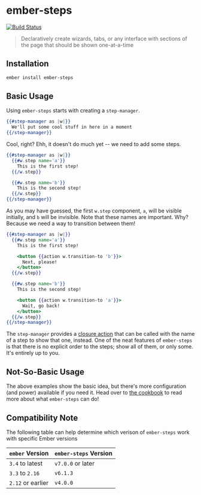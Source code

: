 # ember-steps

[![Build Status](https://travis-ci.org/alexlafroscia/ember-steps.svg?branch=master)](https://travis-ci.org/alexlafroscia/ember-steps)

> Declaratively create wizards, tabs, or any interface with sections of the page that should be shown one-at-a-time

## Installation

```bash
ember install ember-steps
```

## Basic Usage

Using `ember-steps` starts with creating a `step-manager`.

```handlebars
{{#step-manager as |w|}}
  We'll put some cool stuff in here in a moment
{{/step-manager}}
```

Cool, right? Ehh, it doesn't do much yet -- we need to add some steps.

```handlebars
{{#step-manager as |w|}}
  {{#w.step name='a'}}
    This is the first step!
  {{/w.step}}

  {{#w.step name='b'}}
    This is the second step!
  {{/w.step}}
{{/step-manager}}
```

As you may have guessed, the first `w.step` component, `a`, will be visible initially, and `b` will be invisible. Note that these names are important. Why? Because we need a way to transition between them!

```handlebars
{{#step-manager as |w|}}
  {{#w.step name='a'}}
    This is the first step!

    <button {{action w.transition-to 'b'}}>
      Next, please!
    </button>
  {{/w.step}}

  {{#w.step name='b'}}
    This is the second step!

    <button {{action w.transition-to 'a'}}>
      Wait, go back!
    </button>
  {{/w.step}}
{{/step-manager}}
```

The `step-manager` provides a [closure action][ember-closure-actions] that can be called with the name of a step to show that one, instead. One of the neat features of `ember-steps` is that there is no explicit order to the steps; show all of them, or only some. It's entirely up to you.

## Not-So-Basic Usage

The above examples show the basic idea, but there's more configuration (and power) available if you need it. Head over to [the cookbook][cookbook] to read more about what `ember-steps` can do!

## Compatibility Note

The following table can help determine which verison of `ember-steps` work with specific Ember versions

| `ember` Version   | `ember-steps` Version |
| :---------------- | :-------------------- |
| `3.4` to latest   | `v7.0.0` or later     |
| `3.3` to `2.16`   | `v6.1.3`              |
| `2.12` or earlier | `v4.0.0`              |

[ember-closure-actions]: https://guides.emberjs.com/v3.0.0/templates/actions/
[cookbook]: https://alexlafroscia.github.io/ember-steps/docs/cookbook
[hash-helper]: http://emberjs.com/blog/2016/01/15/ember-2-3-released.html#toc_hash-helper
